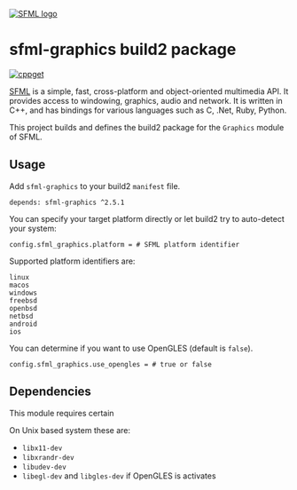[![SFML logo](https://www.sfml-dev.org/images/logo.png)](https://www.sfml-dev.org)

# sfml-graphics build2 package

[![cppget](https://img.shields.io/website/https/cppget.org/sfml-graphics.svg?down_message=offline&label=cppget.org&up_color=blue&up_message=online)](https://cppget.org/sfml-graphics)

[SFML](https://www.sfml-dev.org) is a simple, fast, cross-platform and object-oriented multimedia API. It provides access to windowing, graphics, audio and network. It is written in C++, and has bindings for various languages such as C, .Net, Ruby, Python.

This project builds and defines the build2 package for the `Graphics` module of SFML.

## Usage

Add `sfml-graphics` to your build2 `manifest` file.

```
depends: sfml-graphics ^2.5.1
```

You can specify your target platform directly or let build2 try to auto-detect your system:

```
config.sfml_graphics.platform = # SFML platform identifier
```

Supported platform identifiers are:

```
linux
macos
windows
freebsd
openbsd
netbsd
android
ios
```

You can determine if you want to use OpenGLES (default is `false`).

```
config.sfml_graphics.use_opengles = # true or false
```

## Dependencies

This module requires certain

On Unix based system these are:

* `libx11-dev`
* `libxrandr-dev`
* `libudev-dev`
* `libegl-dev` and `libgles-dev` if OpenGLES is activates
